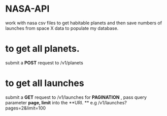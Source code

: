 # NASA-API
work with nasa csv files to get habitable planets and then save numbers of launches from space X data to populate my database.


# to get all planets.
submit a **POST** request to /v1/planets

# to get all launches

submit a **GET** request to /v1/launches
 	for **PAGINATION** , pass  query parameter **page, limit** into the  **URI. **
		 e.g /v1/launches?pages=2&limit=100
 
 


